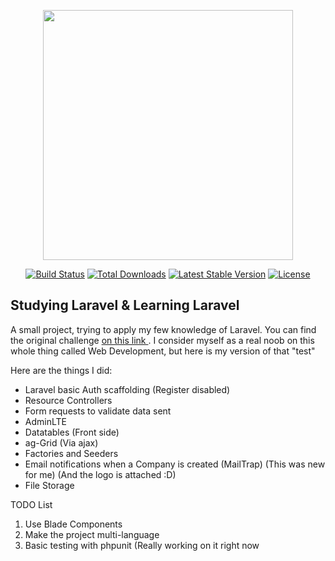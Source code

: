 <p align="center"><img src="https://res.cloudinary.com/dtfbvvkyp/image/upload/v1566331377/laravel-logolockup-cmyk-red.svg" width="400"></p>

<p align="center">
<a href="https://travis-ci.org/laravel/framework"><img src="https://travis-ci.org/laravel/framework.svg" alt="Build Status"></a>
<a href="https://packagist.org/packages/laravel/framework"><img src="https://poser.pugx.org/laravel/framework/d/total.svg" alt="Total Downloads"></a>
<a href="https://packagist.org/packages/laravel/framework"><img src="https://poser.pugx.org/laravel/framework/v/stable.svg" alt="Latest Stable Version"></a>
<a href="https://packagist.org/packages/laravel/framework"><img src="https://poser.pugx.org/laravel/framework/license.svg" alt="License"></a>
</p>

## Studying Laravel & Learning Laravel

A small project, trying to apply my few knowledge of Laravel. You can find the original challenge <a href="https://laraveldaily.com/test-junior-laravel-developer-sample-project/"> on this link </a>. I consider myself as a real noob on this whole thing called Web Development, but here is my version of that "test"

<p>Here are the things I did: </p>

<ul>
<li>Laravel basic Auth scaffolding (Register disabled)</i>
<li>Resource Controllers</i>
<li>Form requests to validate data sent</i>
<li>AdminLTE</i>
<li>Datatables (Front side)</i>
<li>ag-Grid (Via ajax)</i>
<li>Factories and Seeders</i>
<li>Email notifications when a Company is created (MailTrap) (This was new for me) (And the logo is attached :D)</i>
<li>File Storage</i>
</ul>


<p>TODO List</p>
<ol>
<li>Use Blade Components</i>
<li>Make the project multi-language</i>
<li>Basic testing with phpunit (Really working on it right now</i>
</ol>
